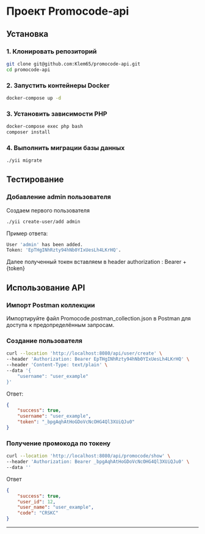 # Проект Promocode-api

## Установка

### 1. Клонировать репозиторий

```bash
git clone git@github.com:Klem65/promocode-api.git
cd promocode-api
```

### 2. Запустить контейнеры Docker

```bash
docker-compose up -d
```

### 3. Установить зависимости PHP

```bash
docker-compose exec php bash
composer install
```

### 4. Выполнить миграции базы данных

```bash
./yii migrate
```

## Тестирование

### Добавление admin пользователя
Создаем первого пользователя
```bash
./yii create-user/add admin
```
Пример ответа:
```bash
User 'admin' has been added.
Token: 'EpTHgINhRzty94hNb0YIxUesLh4LKrHQ'.
```

Далее полученный токен вставляем в header authorization : Bearer + {token}

## Использование API

### Импорт Postman коллекции
Импортируйте файл Promocode.postman_collection.json в Postman для доступа к предопределённым запросам.

### Создание пользователя
```bash
curl --location 'http://localhost:8080/api/user/create' \
--header 'Authorization: Bearer EpTHgINhRzty94hNb0YIxUesLh4LKrHQ' \
--header 'Content-Type: text/plain' \
--data '{
    "username": "user_example"
}'
```
Ответ: 
```json
{
    "success": true,
    "username": "user_example",
    "token": "_bpgAqhAtHoGDoVcNcOHG4Ql3XUiQJu0"
}
```
### Получение промокода по токену
```bash
curl --location 'http://localhost:8080/api/promocode/show' \
--header 'Authorization: Bearer _bpgAqhAtHoGDoVcNcOHG4Ql3XUiQJu0' \
--data ''
```
Ответ 
```json
{
    "success": true,
    "user_id": 12,
    "user_name": "user_example",
    "code": "CRSKC"
}
```
---